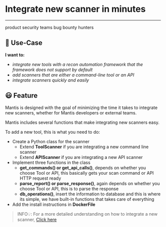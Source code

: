 # Integrate new scanner in minutes
---
<product-team>product security teams</product-team> <bug-bounty>bug bounty hunters </bug-bounty>

## 🤔 Use-Case
**I want to:**
- *integrate new tools with a recon automation framework that the framework does not support by default* 
- *add scanners that are either a command-line tool or an API*
- *integrate scanners quickly and easily*


## 😃 Feature

Mantis is designed with the goal of minimizing the time it takes to integrate new scanners, whether for Mantis developers or external teams.

Mantis includes several functions that make integrating new scanners easy.

To add a new tool, this is what you need to do:
- Create a Python class for the scanner
    - Extend **ToolScanner** if you are integrating a new command line scanner
    - Extend **APIScanner** if you are integrating a new API scanner
- Implement three functions in the class
    - **get_commands() or get_api_calls()**, depends on whether you choose Tool or API, this basically gets your scan command or API HTTP request ready
    - **parse_report() or parse_response()**, again depends on whether you choose Tool or API, this is to parse the response
    - **db_operations()**, insert the information to database and this is where its simple, we have built-in functions that takes care of everything
- Add the install instructions in **DockerFile**

> INFO💡: For a more detailed understanding on how to integrate a new scanner, [Click here](/./mantis/new-scanner-integrations/new-scanner-integration.md)

